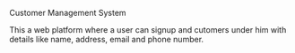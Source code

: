 Customer Management System

This a web platform where a user can signup and cutomers under him with  details like name, address, email and phone number.